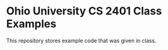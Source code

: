 # Ohio University CS 2401 Class Examples

This repository stores example code that was given in class.
